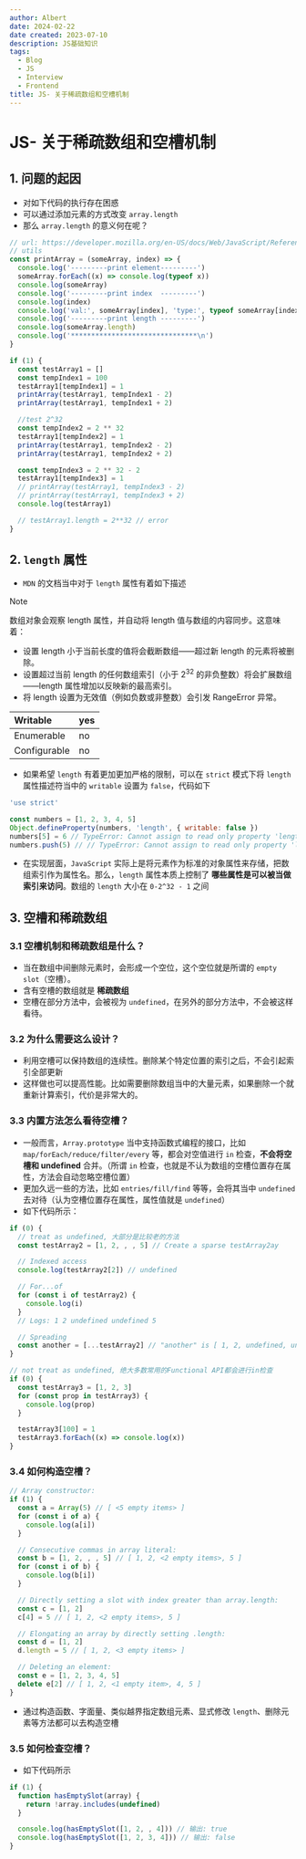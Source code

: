 ```yaml
---
author: Albert
date: 2024-02-22
date created: 2023-07-10
description: JS基础知识
tags:
  - Blog
  - JS
  - Interview
  - Frontend
title: JS- 关于稀疏数组和空槽机制
---
```


# JS- 关于稀疏数组和空槽机制

## 1. 问题的起因

- 对如下代码的执行存在困惑
- 可以通过添加元素的方式改变 `array.length`
- 那么 `array.length` 的意义何在呢？

```js
// url: https://developer.mozilla.org/en-US/docs/Web/JavaScript/Reference/Global_Objects/Array/length
// utils
const printArray = (someArray, index) => {
  console.log('---------print element---------')
  someArray.forEach((x) => console.log(typeof x))
  console.log(someArray)
  console.log('---------print index  ---------')
  console.log(index)
  console.log('val:', someArray[index], 'type:', typeof someArray[index])
  console.log('---------print length ---------')
  console.log(someArray.length)
  console.log('*******************************\n')
}

if (1) {
  const testArray1 = []
  const tempIndex1 = 100
  testArray1[tempIndex1] = 1
  printArray(testArray1, tempIndex1 - 2)
  printArray(testArray1, tempIndex1 + 2)

  //test 2^32
  const tempIndex2 = 2 ** 32
  testArray1[tempIndex2] = 1
  printArray(testArray1, tempIndex2 - 2)
  printArray(testArray1, tempIndex2 + 2)

  const tempIndex3 = 2 ** 32 - 2
  testArray1[tempIndex3] = 1
  // printArray(testArray1, tempIndex3 - 2)
  // printArray(testArray1, tempIndex3 + 2)
  console.log(testArray1)

  // testArray1.length = 2**32 // error
}
```

## 2. `length` 属性

- `MDN` 的文档当中对于 `length` 属性有着如下描述

> [!note]
> 数组对象会观察 length 属性，并自动将 length 值与数组的内容同步。这意味着：
>
> - 设置 length 小于当前长度的值将会截断数组——超过新 length 的元素将被删除。
> - 设置超过当前 length 的任何数组索引（小于 $2^{32}$ 的非负整数）将会扩展数组——length 属性增加以反映新的最高索引。
> - 将 length 设置为无效值（例如负数或非整数）会引发 RangeError 异常。

| Writable     | yes |
| :----------- | :-- |
| Enumerable   | no  |
| Configurable | no  |

- 如果希望 `length` 有着更加更加严格的限制，可以在 `strict` 模式下将 `length` 属性描述符当中的 `writable` 设置为 `false`，代码如下

```js
'use strict'

const numbers = [1, 2, 3, 4, 5]
Object.defineProperty(numbers, 'length', { writable: false })
numbers[5] = 6 // TypeError: Cannot assign to read only property 'length' of object '[object Array]'
numbers.push(5) // // TypeError: Cannot assign to read only property 'length' of object '[object Array]'
```

- 在实现层面，`JavaScript` 实际上是将元素作为标准的对象属性来存储，把数组索引作为属性名。那么，`length` 属性本质上控制了 **哪些属性是可以被当做索引来访问**。数组的 `length` 大小在 `0-2^32 - 1` 之间

## 3. 空槽和稀疏数组

### 3.1 空槽机制和稀疏数组是什么？

- 当在数组中间删除元素时，会形成一个空位，这个空位就是所谓的 `empty slot`（空槽）。
- 含有空槽的数组就是 **稀疏数组**
- 空槽在部分方法中，会被视为 `undefined`，在另外的部分方法中，不会被这样看待。

### 3.2 为什么需要这么设计？

- 利用空槽可以保持数组的连续性。删除某个特定位置的索引之后，不会引起索引全部更新
- 这样做也可以提高性能。比如需要删除数组当中的大量元素，如果删除一个就重新计算索引，代价是非常大的。

### 3.3 内置方法怎么看待空槽？

- 一般而言，`Array.prototype` 当中支持函数式编程的接口，比如 `map/forEach/reduce/filter/every` 等，都会对空值进行 `in` 检查，**不会将空槽和 undefined** 合并。（所谓 `in` 检查，也就是不认为数组的空槽位置存在属性，方法会自动忽略空槽位置）
- 更加久远一些的方法，比如 `entries/fill/find` 等等，会将其当中 `undefined` 去对待（认为空槽位置存在属性，属性值就是 `undefined`）
- 如下代码所示：

```js
if (0) {
  // treat as undefined, 大部分是比较老的方法
  const testArray2 = [1, 2, , , 5] // Create a sparse testArray2ay

  // Indexed access
  console.log(testArray2[2]) // undefined

  // For...of
  for (const i of testArray2) {
    console.log(i)
  }
  // Logs: 1 2 undefined undefined 5

  // Spreading
  const another = [...testArray2] // "another" is [ 1, 2, undefined, undefined, 5 ]
}

// not treat as undefined, 绝大多数常用的Functional API都会进行in检查
if (0) {
  const testArray3 = [1, 2, 3]
  for (const prop in testArray3) {
    console.log(prop)
  }

  testArray3[100] = 1
  testArray3.forEach((x) => console.log(x))
}
```

### 3.4 如何构造空槽？

```js
// Array constructor:
if (1) {
  const a = Array(5) // [ <5 empty items> ]
  for (const i of a) {
    console.log(a[i])
  }

  // Consecutive commas in array literal:
  const b = [1, 2, , , 5] // [ 1, 2, <2 empty items>, 5 ]
  for (const i of b) {
    console.log(b[i])
  }

  // Directly setting a slot with index greater than array.length:
  const c = [1, 2]
  c[4] = 5 // [ 1, 2, <2 empty items>, 5 ]

  // Elongating an array by directly setting .length:
  const d = [1, 2]
  d.length = 5 // [ 1, 2, <3 empty items> ]

  // Deleting an element:
  const e = [1, 2, 3, 4, 5]
  delete e[2] // [ 1, 2, <1 empty item>, 4, 5 ]
}
```

- 通过构造函数、字面量、类似越界指定数组元素、显式修改 `length`、删除元素等方法都可以去构造空槽

### 3.5 如何检查空槽？

- 如下代码所示

```js
if (1) {
  function hasEmptySlot(array) {
    return !array.includes(undefined)
  }

  console.log(hasEmptySlot([1, 2, , 4])) // 输出: true
  console.log(hasEmptySlot([1, 2, 3, 4])) // 输出: false
}
```
